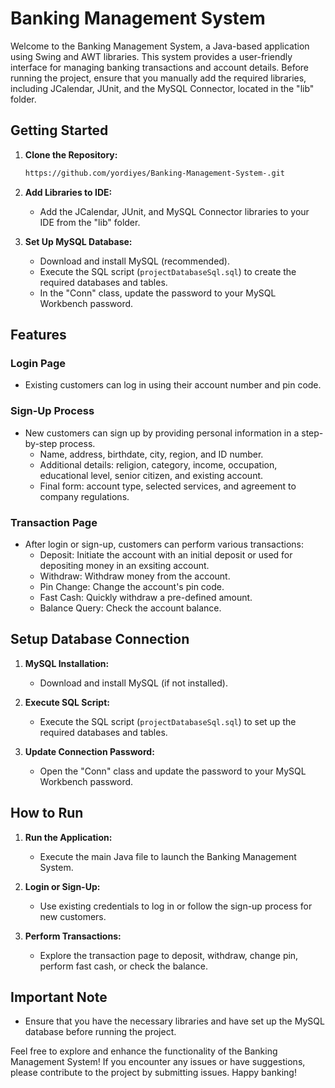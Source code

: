 # Banking Management System

Welcome to the Banking Management System, a Java-based application using Swing and AWT libraries. This system provides a user-friendly interface for managing banking transactions and account details. Before running the project, ensure that you manually add the required libraries, including JCalendar, JUnit, and the MySQL Connector, located in the "lib" folder.

## Getting Started

1. **Clone the Repository:**
   ```bash
   https://github.com/yordiyes/Banking-Management-System-.git
   ```

2. **Add Libraries to IDE:**
   - Add the JCalendar, JUnit, and MySQL Connector libraries to your IDE from the "lib" folder.

3. **Set Up MySQL Database:**
   - Download and install MySQL (recommended).
   - Execute the SQL script (`projectDatabaseSql.sql`) to create the required databases and tables.
   - In the "Conn" class, update the password to your MySQL Workbench password.

## Features

### Login Page
- Existing customers can log in using their account number and pin code.

### Sign-Up Process
- New customers can sign up by providing personal information in a step-by-step process.
  - Name, address, birthdate, city, region, and ID number.
  - Additional details: religion, category, income, occupation, educational level, senior citizen, and existing account.
  - Final form: account type, selected services, and agreement to company regulations.

### Transaction Page
- After login or sign-up, customers can perform various transactions:
  - Deposit: Initiate the account with an initial deposit or used for depositing money in an exsiting account.
  - Withdraw: Withdraw money from the account.
  - Pin Change: Change the account's pin code.
  - Fast Cash: Quickly withdraw a pre-defined amount.
  - Balance Query: Check the account balance.

## Setup Database Connection

1. **MySQL Installation:**
   - Download and install MySQL (if not installed).

2. **Execute SQL Script:**
   - Execute the SQL script (`projectDatabaseSql.sql`) to set up the required databases and tables.

3. **Update Connection Password:**
   - Open the "Conn" class and update the password to your MySQL Workbench password.

## How to Run

1. **Run the Application:**
   - Execute the main Java file to launch the Banking Management System.

2. **Login or Sign-Up:**
   - Use existing credentials to log in or follow the sign-up process for new customers.

3. **Perform Transactions:**
   - Explore the transaction page to deposit, withdraw, change pin, perform fast cash, or check the balance.

## Important Note

- Ensure that you have the necessary libraries and have set up the MySQL database before running the project.

Feel free to explore and enhance the functionality of the Banking Management System! If you encounter any issues or have suggestions, please contribute to the project by submitting issues. Happy banking!
